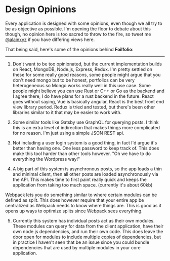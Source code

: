 # Design Opinions

Every application is designed with some opinions, even though we all try to be as objective as possible. I'm opening the floor to debate about this though, no opinion here is too sacred to throw to the fire, so tweet me [@alainxyz](https://twitter.com/alainxyz) if you have differing views here.

That being said, here's some of the opinions behind **Foilfolio**:

---

1. Don't want to be too opinionated, but the current implementation builds on React, MongoDB, Node.js, Express, Redux. I'm pretty settled on these for some really good reasons, some people might argue that you don't need mongo but to be honest, portfolios can be very heterogeneous so Mongo works really well in this use case. Some people might believe you can use Rust or C++ or Go as the backend and I agree there, I do have plans for a rust backend in the future. React goes without saying, Vue is basically angular, React is the best front end view library period. Redux is tried and tested, but there's been other libraries similar to it that may be easier to work with.

2. Some similar tools like Gatsby use GraphQL for querying posts. I think this is an extra level of indirection that makes things more complicated for no reason. I'm just using a simple JSON REST api.

3. Not including a user login system is a good thing, in fact I'd argue it's better than having one. One less password to keep track of. This does make this tool harder than other tools however. "Oh we have to do everything the Wordpress way!"

4. A big part of this system is asynchronous posts, so the app loads a thin and minimal client, then all other posts are loaded asynchronously via the API. This makes time to first paint really quick and keeps the application from taking too much space. (currently it's about 60kb)

Webpack lets you do something similar to where certain modules can be defined as split. This does however require that your entire app be centralized as Webpack needs to know where things are. This is good as it opens up ways to optimize splits since Webpack sees everything.

5. Currently this system has individual posts act as their own modules. These modules can query for data from the client application, have their own node.js dependencies, and run their own code. This does leave the door open for modules to include multiple copies of dependencies, but in practice I haven't seen that be an issue since you could bundle dependencies that are used by multiple modules in your core application.
